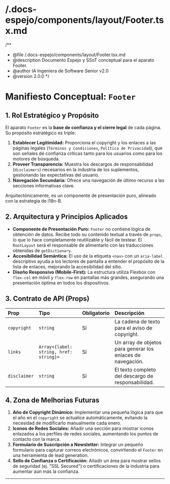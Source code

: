 # /.docs-espejo/components/layout/Footer.tsx.md

/**
 * @file /.docs-espejo/components/layout/Footer.tsx.md
 * @description Documento Espejo y SSoT conceptual para el aparato Footer.
 * @author IA Ingeniera de Software Senior v2.0
 * @version 2.0.0
 */

# Manifiesto Conceptual: `Footer`

## 1. Rol Estratégico y Propósito

El aparato `Footer` es la **base de confianza y el cierre legal** de cada página. Su propósito estratégico es triple:

1.  **Establecer Legitimidad:** Proporciona el copyright y los enlaces a las páginas legales (`Términos y Condiciones`, `Política de Privacidad`), que son señales de confianza críticas tanto para los usuarios como para los motores de búsqueda.
2.  **Proveer Transparencia:** Muestra los descargos de responsabilidad (`disclaimers`) necesarios en la industria de los suplementos, gestionando las expectativas del usuario.
3.  **Navegación Secundaria:** Ofrece una navegación de último recurso a las secciones informativas clave.

Arquitectónicamente, es un componente de presentación puro, alineado con la estrategia de i18n-B.

## 2. Arquitectura y Principios Aplicados

-   **Componente de Presentación Puro:** `Footer` no contiene lógica de obtención de datos. Recibe todo su contenido textual a través de `props`, lo que lo hace completamente reutilizable y fácil de testear. El `RootLayout` será el responsable de alimentarlo con las traducciones obtenidas de `getDictionary`.
-   **Accesibilidad Semántica:** El uso de la etiqueta `<nav>` con un `aria-label` descriptivo ayuda a los lectores de pantalla a entender el propósito de la lista de enlaces, mejorando la accesibilidad del sitio.
-   **Diseño Responsivo (Mobile-First):** La estructura utiliza Flexbox con `flex-col` en móvil y `flex-row` en pantallas más grandes, asegurando una presentación óptima en todos los dispositivos.

## 3. Contrato de API (Props)

| Prop        | Tipo                                | Obligatorio | Descripción                                               |
| :---------- | :---------------------------------- | :---------- | :-------------------------------------------------------- |
| `copyright` | `string`                            | Sí          | La cadena de texto para el aviso de copyright.            |
| `links`     | `Array<{label: string, href: string}>` | Sí          | Un array de objetos para generar los enlaces de navegación. |
| `disclaimer`| `string`                            | Sí          | El texto completo del descargo de responsabilidad.        |

## 4. Zona de Melhorias Futuras

1.  **Año de Copyright Dinámico:** Implementar una pequeña lógica para que el año en el `copyright` se actualice automáticamente, evitando la necesidad de modificarlo manualmente cada enero.
2.  **Iconos de Redes Sociales:** Añadir una sección para mostrar iconos enlazados a los perfiles de redes sociales, aumentando los puntos de contacto con la marca.
3.  **Formulario de Suscripción a Newsletter:** Integrar un pequeño formulario para capturar correos electrónicos, convirtiendo el `Footer` en una herramienta de lead generation.
4.  **Sello de Confianza o Certificación:** Añadir un área para mostrar sellos de seguridad (ej. "SSL Secured") o certificaciones de la industria para aumentar aún más la confianza.

***
